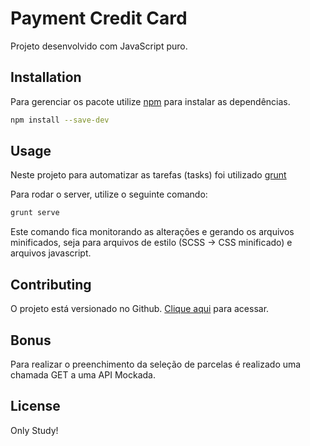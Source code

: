 # Payment Credit Card

Projeto desenvolvido com JavaScript puro.


## Installation

Para gerenciar os pacote utilize [npm](https://docs.npmjs.com/) para instalar as dependências.

```bash
npm install --save-dev
```

## Usage

Neste projeto para automatizar as tarefas (tasks) foi utilizado [grunt](https://gruntjs.com/getting-started)

Para rodar o server, utilize o seguinte comando:
```bash
grunt serve
```
Este comando fica monitorando as alterações e gerando os arquivos minificados, seja para arquivos de estilo (SCSS -> CSS minificado) e arquivos javascript.

## Contributing
O projeto está versionado no Github. [Clique aqui](https://github.com/mikeoliveira/payment-credit-card) para acessar.

## Bonus
Para realizar o preenchimento da seleção de parcelas é realizado uma chamada GET a uma API Mockada.

## License
Only Study!